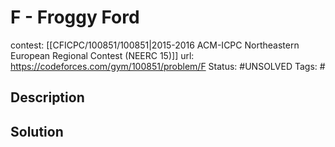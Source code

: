 # F - Froggy Ford

contest: [[CFICPC/100851/100851|2015-2016 ACM-ICPC Northeastern European Regional Contest (NEERC 15)]]
url: https://codeforces.com/gym/100851/problem/F
Status: #UNSOLVED
Tags: #

## Description

## Solution

